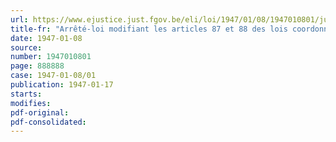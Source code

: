 ```yaml
---
url: https://www.ejustice.just.fgov.be/eli/loi/1947/01/08/1947010801/justel
title-fr: "Arrêté-loi modifiant les articles 87 et 88 des lois coordonnées par l'arrêté du Régent du 12 septembre 1946, relatives à l'assurance en vue de la vieillesse et du décès prématuré"
date: 1947-01-08
source:
number: 1947010801
page: 888888
case: 1947-01-08/01
publication: 1947-01-17
starts:
modifies:
pdf-original:
pdf-consolidated:
---
```


